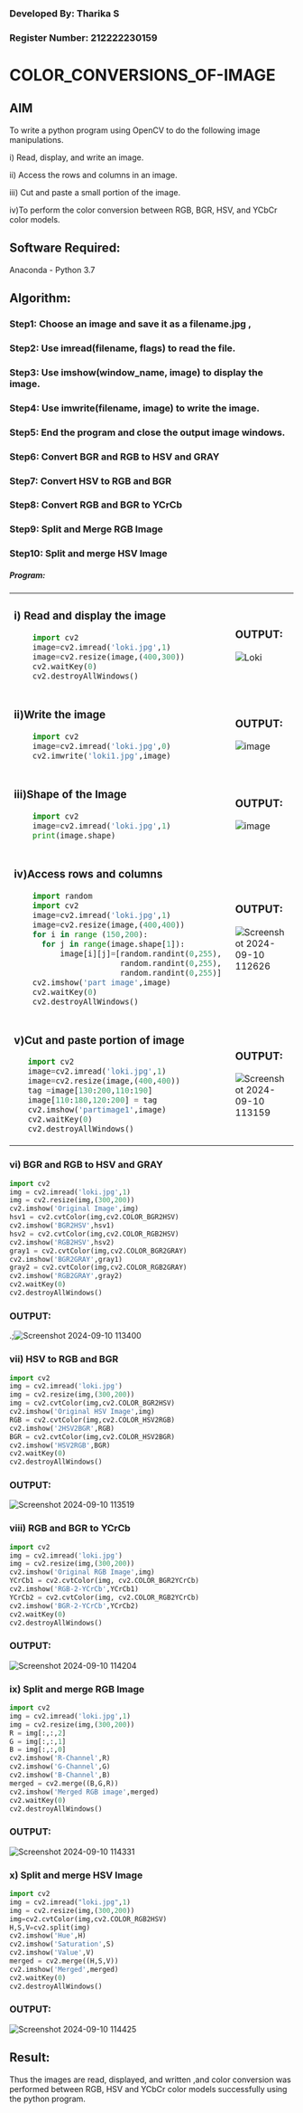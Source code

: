 ### Developed By: Tharika S
### Register Number: 212222230159

# COLOR_CONVERSIONS_OF-IMAGE
## AIM
To write a python program using OpenCV to do the following image manipulations.

i) Read, display, and write an image.

ii) Access the rows and columns in an image.

iii) Cut and paste a small portion of the image.

iv)To perform the color conversion between RGB, BGR, HSV, and YCbCr color models.


## Software Required:
Anaconda - Python 3.7
## Algorithm:
### Step1: Choose an image and save it as a filename.jpg ,
### Step2: Use imread(filename, flags) to read the file.
### Step3: Use imshow(window_name, image) to display the image.
### Step4: Use imwrite(filename, image) to write the image.
### Step5: End the program and close the output image windows.
### Step6: Convert BGR and RGB to HSV and GRAY
### Step7: Convert HSV to RGB and BGR
### Step8: Convert RGB and BGR to YCrCb
### Step9: Split and Merge RGB Image
### Step10: Split and merge HSV Image

##### Program:

<table>
  <tr>
    <td width=50%>

### i) Read and display the image
```Python
    import cv2
    image=cv2.imread('loki.jpg',1)
    image=cv2.resize(image,(400,300))
    cv2.waitKey(0)
    cv2.destroyAllWindows()
``` 
  </td>
  <td>

### OUTPUT:
![Loki](https://github.com/user-attachments/assets/c637dba2-101f-417b-933f-b77994bba2a5)






  </td>
  </tr>

   <tr>
    <td width=50%>

### ii)Write the image
```Python
    import cv2
    image=cv2.imread('loki.jpg',0)
    cv2.imwrite('loki1.jpg',image)
```
  </td>
  <td>

### OUTPUT:
![image](https://github.com/user-attachments/assets/0b3363a8-4b99-44de-af10-42c12185d31c)





  </td>
  </tr>
  <tr>
    <td width=50%>

### iii)Shape of the Image
```Python
    import cv2
    image=cv2.imread('loki.jpg',1)
    print(image.shape)
```
  </td>
  <td>

### OUTPUT:
![image](https://github.com/user-attachments/assets/3d2347a2-875a-4cbe-b187-0c362c234e96)




  </td>
  </tr>
  <tr>
    <td>
      
### iv)Access rows and columns
```Python
    import random
    import cv2
    image=cv2.imread('loki.jpg',1)
    image=cv2.resize(image,(400,400))
    for i in range (150,200):
      for j in range(image.shape[1]):
          image[i][j]=[random.randint(0,255),
                       random.randint(0,255),
                       random.randint(0,255)] 
    cv2.imshow('part image',image)
    cv2.waitKey(0)
    cv2.destroyAllWindows()
```
  </td>
  <td width="50%">

### OUTPUT:

![Screenshot 2024-09-10 112626](https://github.com/user-attachments/assets/bc4fca87-bc64-458f-a160-10beacd786f6)



  </td>
  </tr>
  <tr>
    <td width=50%>
      
### v)Cut and paste portion of image

 ```Python
    import cv2
    image=cv2.imread('loki.jpg',1)
    image=cv2.resize(image,(400,400))
    tag =image[130:200,110:190]
    image[110:180,120:200] = tag
    cv2.imshow('partimage1',image)
    cv2.waitKey(0)
    cv2.destroyAllWindows()
```
  </td>
  <td>
    
### OUTPUT:
![Screenshot 2024-09-10 113159](https://github.com/user-attachments/assets/05eaf771-a0dd-42d1-aa72-056238f15d29)



  </td>
  </tr>
</table>

### vi) BGR and RGB to HSV and GRAY
```Python
import cv2
img = cv2.imread('loki.jpg',1)
img = cv2.resize(img,(300,200))
cv2.imshow('Original Image',img)
hsv1 = cv2.cvtColor(img,cv2.COLOR_BGR2HSV)
cv2.imshow('BGR2HSV',hsv1)
hsv2 = cv2.cvtColor(img,cv2.COLOR_RGB2HSV)
cv2.imshow('RGB2HSV',hsv2)
gray1 = cv2.cvtColor(img,cv2.COLOR_BGR2GRAY)
cv2.imshow('BGR2GRAY',gray1)
gray2 = cv2.cvtColor(img,cv2.COLOR_RGB2GRAY)
cv2.imshow('RGB2GRAY',gray2)
cv2.waitKey(0)
cv2.destroyAllWindows()
```

### OUTPUT:
.;![Screenshot 2024-09-10 113400](https://github.com/user-attachments/assets/0d50f397-f07d-48fb-8bf1-e5a97d8bb1b0)




### vii) HSV to RGB and BGR
```Python
import cv2
img = cv2.imread('loki.jpg')
img = cv2.resize(img,(300,200))
img = cv2.cvtColor(img,cv2.COLOR_BGR2HSV)
cv2.imshow('Original HSV Image',img)
RGB = cv2.cvtColor(img,cv2.COLOR_HSV2RGB)
cv2.imshow('2HSV2BGR',RGB)
BGR = cv2.cvtColor(img,cv2.COLOR_HSV2BGR)
cv2.imshow('HSV2RGB',BGR)
cv2.waitKey(0)
cv2.destroyAllWindows()
```

### OUTPUT:
![Screenshot 2024-09-10 113519](https://github.com/user-attachments/assets/6703d7cb-85ab-4e83-80b4-dd9e653ffd7d)



### viii) RGB and BGR to YCrCb
```Python
import cv2
img = cv2.imread('loki.jpg')
img = cv2.resize(img,(300,200))
cv2.imshow('Original RGB Image',img)
YCrCb1 = cv2.cvtColor(img, cv2.COLOR_BGR2YCrCb)
cv2.imshow('RGB-2-YCrCb',YCrCb1)
YCrCb2 = cv2.cvtColor(img, cv2.COLOR_RGB2YCrCb)
cv2.imshow('BGR-2-YCrCb',YCrCb2)
cv2.waitKey(0)
cv2.destroyAllWindows()
```

### OUTPUT:
![Screenshot 2024-09-10 114204](https://github.com/user-attachments/assets/5174b84c-2dff-499a-81f2-683a47b2eeb1)




### ix) Split and merge RGB Image
```Python
import cv2
img = cv2.imread('loki.jpg',1)
img = cv2.resize(img,(300,200))
R = img[:,:,2]
G = img[:,:,1]
B = img[:,:,0]
cv2.imshow('R-Channel',R)
cv2.imshow('G-Channel',G)
cv2.imshow('B-Channel',B)
merged = cv2.merge((B,G,R))
cv2.imshow('Merged RGB image',merged)
cv2.waitKey(0)
cv2.destroyAllWindows()
```

### OUTPUT:
![Screenshot 2024-09-10 114331](https://github.com/user-attachments/assets/0cdbcdea-1f53-4d94-8b89-9f9d061bf326)




### x) Split and merge HSV Image
```Python
import cv2
img = cv2.imread("loki.jpg",1)
img = cv2.resize(img,(300,200))
img=cv2.cvtColor(img,cv2.COLOR_RGB2HSV)
H,S,V=cv2.split(img)
cv2.imshow('Hue',H)
cv2.imshow('Saturation',S)
cv2.imshow('Value',V)
merged = cv2.merge((H,S,V))
cv2.imshow('Merged',merged)
cv2.waitKey(0)
cv2.destroyAllWindows()
```

### OUTPUT:
![Screenshot 2024-09-10 114425](https://github.com/user-attachments/assets/cebd3a61-265f-4d5e-a559-9667f2b10866)





## Result:
Thus the images are read, displayed, and written ,and color conversion was performed between RGB, HSV and YCbCr color models successfully using the python program.







